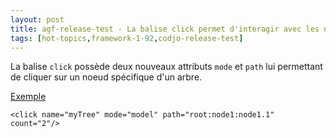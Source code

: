 ```yaml
---
layout: post
title: agf-release-test - La balise click permet d'interagir avec les noeuds d'un arbre
tags: [hot-topics,framework-1-92,codjo-release-test]
---
```

La balise ```click``` possède deux nouveaux attributs ```mode``` et ```path``` lui permettant de cliquer sur un noeud spécifique d'un arbre.

<u>Exemple</u>
```
<click name="myTree" mode="model" path="root:node1:node1.1" count="2"/>
```
